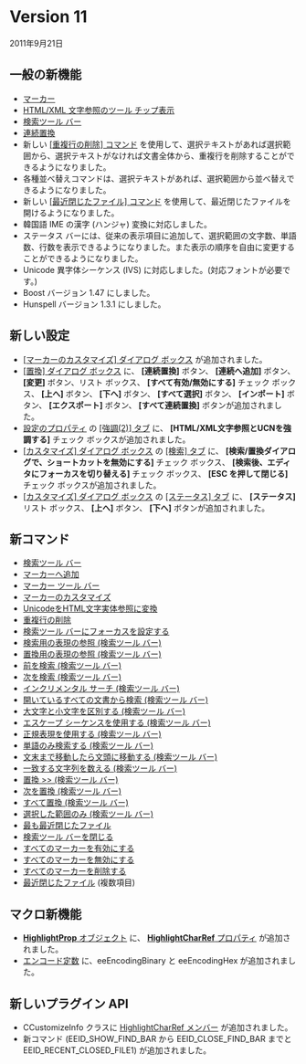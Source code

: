 # Version 11

2011年9月21日

## 一般の新機能

- [マーカー](../features/markers)
- [HTML/XML 文字参照のツール チップ表示](../features/tooltip_char_ref)
- [検索ツール バー](../features/find_bar)
- [連続置換](../features/batch_replace)
- 新しい [\[重複行の削除\] コマンド](../cmd/edit/delete_duplicate) を使用して、選択テキストがあれば選択範囲から、選択テキストがなければ文書全体から、重複行を削除することができるようになりました。
- 各種並べ替えコマンドは、選択テキストがあれば、選択範囲から並べ替えできるようになりました。
- 新しい [\[最近閉じたファイル\] コマンド](../cmd/file/file_mru_folder1) を使用して、最近閉じたファイルを開けるようになりました。
- 韓国語 IME の漢字 (ハンジャ) 変換に対応しました。
- ステータス バーには、従来の表示項目に追加して、選択範囲の文字数、単語数、行数を表示できるようになりました。また表示の順序を自由に変更することができるようになりました。
- Unicode 異字体シーケンス (IVS) に対応しました。(対応フォントが必要です。)
- Boost バージョン 1.47 にしました。
- Hunspell バージョン 1.3.1 にしました。

## 新しい設定

- [\[マーカーのカスタマイズ\] ダイアログ ボックス](../dlg/customize_markers/index) が追加されました。
- [\[置換\] ダイアログ ボックス](../dlg/replace/index) に、 **\[連続置換\]** ボタン、 **\[連続へ追加\]** ボタン、 **\[変更\]** ボタン、リスト ボックス、 **\[すべて有効/無効にする\]** チェック ボックス、 **\[上へ\]** ボタン、 **\[下へ\]** ボタン、 **\[すべて選択\]** ボタン、 **\[インポート\]** ボタン、 **\[エクスポート\]** ボタン、 **\[すべて連続置換\]** ボタンが追加されました。
- [設定のプロパティ](../dlg/properties/index) の [\[強調(2)\] タブ](../dlg/properties/highlight2/index) に、 **\[HTML/XML文字参照とUCNを強調する\]** チェック ボックスが追加されました。
- [\[カスタマイズ\] ダイアログ ボックス](../dlg/customize/index) の [\[検索\] タブ](../dlg/customize/search/index) に、 **\[検索/置換ダイアログで、ショートカットを無効にする\]** チェック ボックス、 **\[検索後、エディタにフォーカスを切り替える\]** チェック ボックス、 **\[ESC を押して閉じる\]** チェック ボックスが追加されました。
- [\[カスタマイズ\] ダイアログ ボックス](../dlg/customize/index) の
[\[ステータス\] タブ](../dlg/customize/status/index) に、 **\[ステータス\]** リスト ボックス、 **\[上へ\]** ボタン、 **\[下へ\]** ボタンが追加されました。

## 新コマンド

- [検索ツール バー](../cmd/view/show_find_bar)
- [マーカーへ追加](../cmd/edit/add_to_markers)
- [マーカー ツール バー](../cmd/view/show_markers_bar)
- [マーカーのカスタマイズ](../cmd/tools/customize_markers)
- [UnicodeをHTML文字実体参照に変換](../cmd/edit/encode_html_char_entity_ref)
- [重複行の削除](../cmd/edit/delete_duplicate)
- [検索ツール バーにフォーカスを設定する](../cmd/search/focus_find_bar)
- [検索用の表現の参照 (検索ツール バー)](../cmd/search/findbar_browse_exp_f)
- [置換用の表現の参照 (検索ツール バー)](../cmd/search/findbar_browse_exp_r)
- [前を検索 (検索ツール バー)](../cmd/search/findbar_find_prev)
- [次を検索 (検索ツール バー)](../cmd/search/findbar_find_next)
- [インクリメンタル サーチ (検索ツール バー)](../cmd/search/findbar_incremental)
- [開いているすべての文書から検索 (検索ツール バー)](../cmd/search/findbar_open_doc)
- [大文字と小文字を区別する (検索ツール バー)](../cmd/search/findbar_case)
- [エスケープ シーケンスを使用する (検索ツール バー)](../cmd/search/findbar_escape)
- [正規表現を使用する (検索ツール バー)](../cmd/search/findbar_reg_exp)
- [単語のみ検索する (検索ツール バー)](../cmd/search/findbar_only_word)
- [文末まで移動したら文頭に移動する (検索ツール バー)](../cmd/search/findbar_around)
- [一致する文字列を数える (検索ツール バー)](../cmd/search/findbar_count)
- [置換 >\> (検索ツール バー)](../cmd/search/findbar_replace_dlg)
- [次を置換 (検索ツール バー)](../cmd/search/findbar_replace_next)
- [すべて置換 (検索ツール バー)](../cmd/search/findbar_replace_all)
- [選択した範囲のみ (検索ツール バー)](../cmd/search/findbar_sel_only)
- [最も最近閉じたファイル](../cmd/file/most_recent_closed_file)
- [検索ツール バーを閉じる](../cmd/search/close_find_bar)
- [すべてのマーカーを有効にする](../cmd/view/marker_enable_all)
- [すべてのマーカーを無効にする](../cmd/view/marker_disable_all)
- [すべてのマーカーを削除する](../cmd/view/marker_delete_all)
- [最近閉じたファイル](../cmd/file/file_mru_folder1) (複数項目)

## マクロ新機能

- [**HighlightProp** オブジェクト](../macro/highlight_prop/index) に、 [**HighlightCharRef** プロパティ](../macro/highlight_prop/highlight_char_ref) が追加されました。
- [エンコード定数](../macro/const/const_encoding) に、eeEncodingBinary と eeEncodingHex が追加されました。

## 新しいプラグイン API

- CCustomizeInfo クラスに [HighlightCharRef メンバー](../macro/highlight_prop/highlight_char_ref) が追加されました。
- 新コマンド (EEID\_SHOW\_FIND\_BAR から EEID\_CLOSE\_FIND\_BAR までと EEID\_RECENT\_CLOSED\_FILE1) が追加されました。
